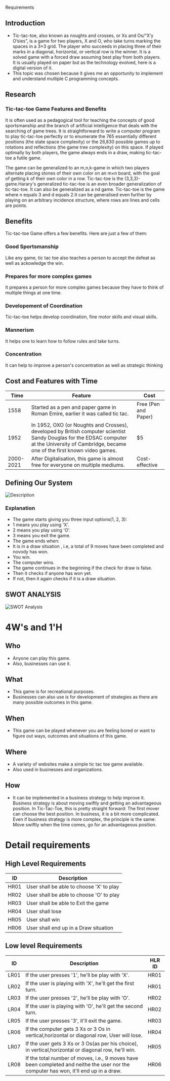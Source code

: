 Requirements
##  Introduction
 *  Tic-tac-toe, also known as noughts and crosses, or Xs and Os/“X’y O’sies”, is a game for two players, X and O, who take turns marking the spaces in a 3×3 grid. The     player who succeeds in placing three of their marks in a diagonal, horizontal, or vertical row is the winner. It is a solved game with a forced draw assuming best     play from both players. It is usually played on paper but as the technology evolved, here is a digital version of it.
 *  This topic was chosen because it gives me an opportunity to implement and understand multiple C programming concepts.

##  Research
###  Tic-tac-toe Game Features and Benefits
It is often used as a pedagogical tool for teaching the concepts of good sportsmanship and the branch of artificial intelligence that deals with the searching of game trees. It is straightforward to write a computer program to play tic-tac-toe perfectly or to enumerate the 765 essentially different positions (the state space complexity) or the 26,830 possible games up to rotations and reflections (the game tree complexity) on this space. If played optimally by both players, the game always ends in a draw, making tic-tac-toe a futile game.

The game can be generalized to an m,n,k-game in which two players alternate placing stones of their own color on an m×n board, with the goal of getting k of their own color in a row. Tic-tac-toe is the (3,3,3)-game.Harary's generalized tic-tac-toe is an even broader generalization of tic-tac-toe. It can also be generalized as a nd game. Tic-tac-toe is the game where n equals 3 and d equals 2.It can be generalised even further by playing on an arbitrary incidence structure, where rows are lines and cells are points.

##  Benefits
  Tic-tac-toe Game offers a few benefits. Here are just a few of them:

###  Good Sportsmanship
  Like any game, tic tac toe also teaches a person to accept the defeat as well as ackowledge the win.

###  Prepares for more complex games
  It prepares a person for more complex games because they have to think of multiple things at one time.

###  Developement of Coordination
  Tic-tac-toe helps develop coordination, fine motor skills and visual skills.

###  Mannerism
  It helps one to learn how to follow rules and take turns.

###  Concentration
  It can help to improve a person's concentration as well as strategic thinking

##  Cost and Features with Time 
| Time | Feature | Cost |
| ----- | ----- | ----- |
| 1558| Started as a pen and paper game in Roman Emire, earlier it was called tic tac.   | Free (Pen and Paper) |
| 1952 |In 1952, OXO (or Noughts and Crosses), developed by British computer scientist Sandy Douglas for the EDSAC computer at the University of Cambridge, became one of the first known video games.| $5 |
| 2000-2021 | After Digitalisation, this game is almost free for everyone on multiple mediums.| Cost-effective |

##  Defining Our System

![Description](https://github.com/ArnoldKevinDesouza/Tic-Tac-Toe/blob/main/6_Media/flow.png?raw=true)
### Explanation 
*  The game starts giving you three input options(1, 2, 3):
  *  1 means you play using 'X'.
  *  2 means you play using 'O'.
  *  3 means you exit the game.
*  The game ends when:
  *  It is in a draw situation , i.e, a total of 9 moves have been completed and novody has won.
  *  You win.
  *  The computer wins.
*  The game continues in the beginning if the check for draw is false.
*  Then it checks if anyone has won yet.
*  If not, then it again checks if it is a draw situation.

## SWOT ANALYSIS
![SWOT Analysis](https://github.com/ArnoldKevinDesouza/Tic-Tac-Toe/blob/main/6_Media/swot.png?raw=true)

# 4W&#39;s and 1&#39;H

## Who
*  Anyone can play this game. 
*  Also, businesses can use it.

## What
*  This game is for recreational purposes. 
*  Businesses can also use is for development of strategies as there are many possible outcomes in this game.

## When
*  This game can be played whenever you are feeling bored or want to figure out ways, outcomes and situations of this game.

## Where
*  A variety of websites make a simple tic tac toe game available.
*  Also used in businesses and organizations.

## How
*  It can be implemented in a business strategy to help improve it. Business strategy is about moving swiftly and getting an advantageous position. In Tic-Tac-Toe,        this is pretty straight forward: The first mover can choose the best position. In business, it is a bit more complicated. Even if business strategy is more complex,    the principle is the same: Move swiftly when the time comes, go for an advantageous position.

#  Detail requirements

##  High Level Requirements
| ID |Description| 
| ----- | ----- | 
| HR01 | User shall be able to choose 'X' to play |
| HR02 | User shall be able to choose 'O' to play |
| HR03 | User shall be able to Exit the game |
| HR04 | User shall lose|
| HR05 | User shall win|
| HR06 | User shall end up in a Draw situation|

##  Low level Requirements
| ID | Description | HLR ID |
| ------ | --------- | ------ |
| LR01 | If the user presses '1', he'll be play with 'X'. | HR01 |
| LR02 | If the user is playing with 'X', he'll get the first turn. | HR01 |
| LR03 | If the user presses '2', he'll be play with 'O'. | HR02 |
| LR04 | If the user is playing with 'O', he'll get the second turn. | HR02 |
| LR05 | If the user presses '3', it'll exit the game. | HR03 |
| LR06 | If the computer gets 3 Xs or 3 Os in vertical,horizontal or diagonal row, User will lose. | HR04 |
| LR07 | If the user gets 3 Xs or 3 Os(as per his choice), in vertical,horizontal or diagonal row, he'll win. | HR05 |
| LR08 | If the total number of moves, i.e., 9 moves have been completed and neithe the user nor the computer has won, it'll end up in a draw. | HR06 |
